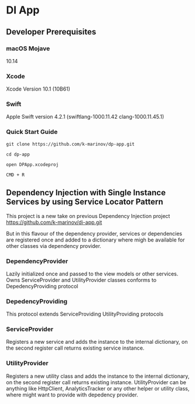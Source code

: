 # DI App

## Developer Prerequisites

### macOS Mojave

10.14

### Xcode

Xcode Version 10.1 (10B61)

### Swift

Apple Swift version 4.2.1 (swiftlang-1000.11.42 clang-1000.11.45.1)


### Quick Start Guide 

```git clone https://github.com/k-marinov/dp-app.git```

```cd dp-app```

```open DPApp.xcodeproj```

```CMD + R```


## Dependency Injection with Single Instance Services by using Service Locator Pattern

This project is a new take on previous Dependency Injection project https://github.com/k-marinov/di-app.git

But in this flavour of the dependency provider, services or dependencies are registered once and added to a dictionary where migh be available 
for other classes via dependency provider.

### DependencyProvider 
Lazily initialized once and passed to the view models or other services. Owns ServiceProvider and UtilityProvider classes
conforms to DepedencyProviding protocol

### DepedencyProviding
This protocol extends ServiceProviding UtilityProviding protocols

### ServiceProvider
Registers a new service and adds the instance to the internal dictionary, on the second register call returns existing service instance.

### UtilityProvider
Registers a new utility class and adds the instance to the internal dictionary, on the second register call returns existing instance.
UtilityProvider can be anything like HttpClient, AnalyticsTracker or any other helper or utility class, where might want to provide with depedency provider.


